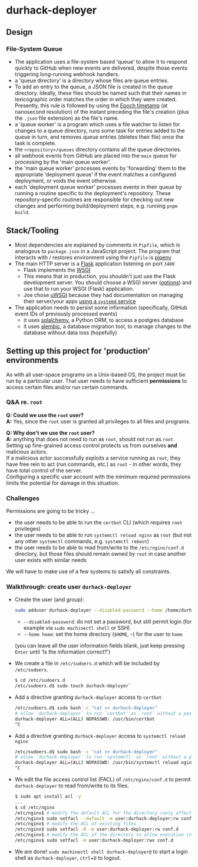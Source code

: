 # durhack-deployer

## Design

### File-System Queue

- The application uses a file-system based 'queue' to allow it to respond quickly to GitHub when new events are delivered,
  despite those events triggering long-running webhook handlers.
- a 'queue directory' is a directory whose files are queue entries.
- To add an entry to the queue, a JSON file is created in the queue directory.
  Ideally, these files should be named such that their names in lexicographic order matches the order in which they
  were created.
  Presently, this rule is followed by using the [Epoch timetamp](https://www.epochconverter.com/) (at nanosecond resolution)
  of the instant preceding the file's creation (plus the `.json` file extension) as the file's name.
- a 'queue worker' is a program which uses a file watcher to listen for changes to a queue directory, runs
  some task for entries added to the queue in turn, and removes queue entries (deletes their file) once the task
  is complete.
- the `<repository>/queues` directory contains all the queue directories.
- all webhook events from GitHub are placed into the `main` queue for processing by the 'main queue worker'.
- the 'main queue worker' processes events by 'forwarding' them to the appropriate 'deployment queue' if the
  event matches a configured deployment, or voids the event otherwise.
- each 'deployment queue worker' processes events in their queue by running a routine specific to the deployment's
  repository.
  These repository-specific routines are responsible for checking out new changes and performing build/deployment
  steps, e.g. running `pnpm build`.

## Stack/Tooling

- Most dependencies are explained by comments in `Pipfile`, which is analogous to `package.json` in a JavaScript project.
  The program that interacts with / restores environment using the `Pipfile` is [pipenv](https://pipenv.pypa.io/en/latest/)
- The main HTTP server is a [Flask](https://flask.palletsprojects.com/en/3.0.x/) application listening on port `3400`
  - Flask implements the [WSGI](https://wsgi.readthedocs.io/en/latest/what.html)
  - This means that in production, you shouldn't just use the Flask development server.
    You should choose a WSGI server ([options](https://flask.palletsprojects.com/en/3.0.x/deploying/))
    and use that to run your WSGI (Flask) application.
  - Joe chose [uWSGI](https://flask.palletsprojects.com/en/3.0.x/deploying/uwsgi/) because they had documentation on managing their server/your apps
    [using a `systemd` service](https://uwsgi-docs.readthedocs.io/en/latest/Systemd.html)
- The application needs to persist some information (specifically, GitHub event IDs of previously processed events)
  - it uses [sqlalchemy](https://www.sqlalchemy.org/), a Python ORM, to access a postgres database
  - it uses [alembic](https://alembic.sqlalchemy.org/en/latest/), a database migration tool, to manage changes to
    the database without data loss (hopefully)

## Setting up this project for 'production' environments

As with all user-space programs on a Unix-based OS, the project must be run by a particular user.
That user needs to have sufficient **permissions** to access certain files and/or run certain commands.

### Q&A re. `root`

**Q: Could we use the `root` user?** \
**A:** Yes, since the `root` user is granted all privileges to all files and programs.

**Q: Why don't we use the `root` user?** \
**A:** anything that does not need to run as `root`, should not run as `root`. \
Setting up fine-grained access control protects us from ourselves **and** malicious actors. \
If a malicious actor successfully exploits a service running as `root`, they have free rein to act (run commands, etc.)
as `root` - in other words, they have total control of the server. \
Configuring a specific user account with the minimum required permissions limits the potential for damage in this
situation.

### Challenges

Permissions are going to be tricky ...

- the user needs to be able to run the `certbot` CLI (which requires `root` privileges)
- the user needs to be able to run `systemctl reload nginx` as `root` (but not any other `systemctl` commands, e.g.
  `systemctl reboot`)
- the user needs to be able to read from/write to the `/etc/nginx/conf.d` directory, but those files should
  remain owned by `root` in case another user exists with similar needs

We will have to make use of a few systems to satisfy all constraints.

### Walkthrough: create user `durhack-deployer`

- Create the user (and group):
  ```bash
  sudo adduser durhack-deployer --disabled-password --home /home/durhack-deployer
  ```
  - `--disabled-password`: do not set a password, but still permit login (for example via `sudo machinectl shell` or SSH)
  - `--home home`: set the home directory (`$HOME`, `~`) for the user to `home`

  (you can leave all the user information fields blank, just keep pressing `Enter` until 'Is the information correct?')
- We create a file in `/etc/sudoers.d` which will be included by `/etc/sudoers`.
  ```bash
  $ cd /etc/sudoers.d
  /etc/sudoers.d$ sudo touch durhack-deployer`
  ```
- Add a directive granting `durhack-deployer` access to `certbot`
  ```bash
  /etc/sudoers.d$ sudo bash -c "cat >> durhack-deployer"
  # allow `durhack-deployer` to run `certbot` as `root` without a password and with arbitrary arguments
  durhack-deployer ALL=(ALL) NOPASSWD: /usr/bin/certbot
  ^C
  ```
- Add a directive granting `durhack-deployer` access to `systemctl reload nginx`
  ```bash
  /etc/sudoers.d$ sudo bash -c "cat >> durhack-deployer"
  # allow `durhack-deployer` to run `systemctl` as `root` without a password and only with the exact arguments `reload nginx`
  durhack-deployer ALL=(ALL) NOPASSWD: /usr/bin/systemctl reload nginx
  ^C
  ```
- We edit the file access control list (FACL) of `/etc/nginx/conf.d` to permit `durhack-deployer` to
  read from/write to its files.
  ```bash
  $ sudo apt install acl -y
  ...
  $ cd /etc/nginx
  /etc/nginx$ # modify the default ACL for the directory (only affects newly created files)
  /etc/nginx$ sudo setfacl --default -m user:durhack-deployer:rw conf.d
  /etc/nginx$ # modify the ACL of existing files
  /etc/nginx$ sudo setfacl -R -m user:durhack-deployer:rw conf.d
  /etc/nginx$ # modify the ACL of the directory to allow execution (necessary for creation/deletion of files within the directory)
  /etc/nginx$ sudo setfacl -m user:durhack-deployer:rwx conf.d
  ```
- We are done! `sudo machinectl shell durhack-deployer@` to start a login shell as `durhack-deployer`, `ctrl`+`D` to logout.
